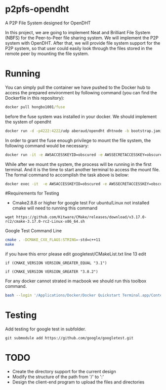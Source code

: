 # p2pfs-opendht
A P2P File System designed for OpenDHT

In this project, we are going to implement Neat and Brilliant File System (NBFS) for the Peer-to-Peer file sharing system. We will implement the P2P system with OpenDHT. After that, we will provide file system support for the P2P system, so that user could easily look through the files stored in the remote peer by mounting the file system. 

# Running

You can simply pull the container we have pushed to the Docker hub to access the prepared environment by following command (you can find the Dockerfile in this repository): 

```cmd
docker pull hongbo1001/fuse
```

before the fuse system was installed in your docker. We should implement the system of opendht

```sh
docker run -d -p4222:4222/udp aberaud/opendht dhtnode -b bootstrap.jami.net -p 4222 -s
```

In order to grant the fuse enough privilege to mount the file system, the following command would be necessary: 

```sh
docker run -it -e AWSACCESSKEYID=obscured -e AWSSECRETACCESSKEY=obscured --privileged hongbo1001/fuse bash
```

While after we mount the system, the process will be running in the first terminal. And it is the time to start another terminal to access the mount file. The formal command to accomplish the task above is below:

```sh
docker exec -it  -e AWSACCESSKEYID=obscured -e AWSSECRETACCESSKEY=obscured --privileged [container-id] bash
```

#Requirements for Testing 

- Cmake2.8.8 or higher for google test
    For ubuntu/Linux not installed cmake will need to running this command

```
wget https://github.com/Kitware/CMake/releases/download/v3.17.0-rc2/cmake-3.17.0-rc2-Linux-x86_64.sh
```

Google Test Command Line 

```sh
cmake . -DCMAKE_CXX_FLAGS:STRING=-std=c++11
make 
```

if you have this error please edit googletest/CMakeList.txt line 13 edit 

```
if (CMAKE_VERSION VERSION_GREATER_EQUAL "3.1")
```

```
if (CMAKE_VERSION VERSION_GREATER "3.0.2")

```

For any docker cannot strated in macbook we should run this toolbox command. 

```sh
bash --login '/Applications/Docker/Docker Quickstart Terminal.app/Contents/Resources/Scripts/start.sh'
```

# Testing 

Add testing for google test in subfolder.

```
git submodule add https://github.com/google/googletest.git
```



# TODO

*   Create the directory support for the current design 
*   Modify the structure of the path from '/' to ':'
*   Design the client-end program to upload the files and directories

